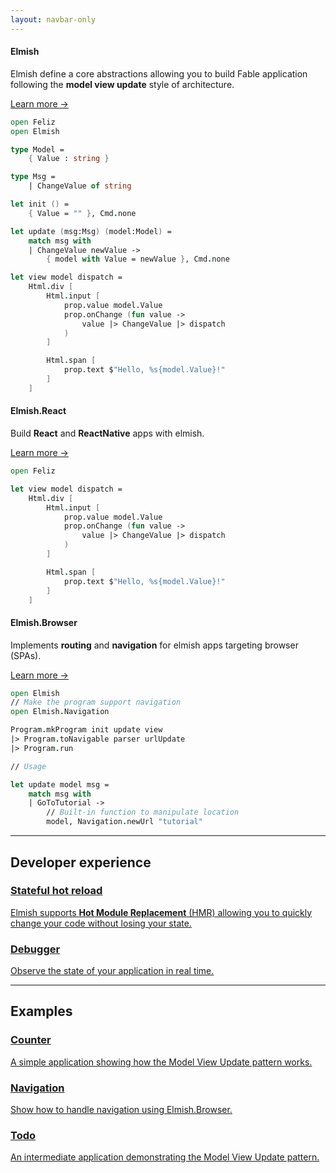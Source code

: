 ```yaml
---
layout: navbar-only
---
```



<div class="container mt-5" data-disable-copy-button="true">
    <!-- <section class="section">
        <h2 class="title is-2 has-text-primary has-text-centered">
            Thoth.Json
        </h2>
        <p class="content is-size-5 has-text-centered">
            JSON the simple and safe way
        </p>
    </section> -->
    <section class="section selling-points">


<div class="selling-point">
    <div class="selling-point-header">
        <h4 class="title has-text-primary">
            Elmish
        </h4>
        <div class="content is-size-5 mb-3">

Elmish define a core abstractions allowing you to build Fable application following the **model view update** style of architecture.
        </div>
        <a href="https://elmish.github.io/elmish/">
            Learn more →
        </a>
    </div>
    <div class="selling-point-showcase content">

```fs
open Feliz
open Elmish

type Model =
    { Value : string }

type Msg =
    | ChangeValue of string

let init () =
    { Value = "" }, Cmd.none

let update (msg:Msg) (model:Model) =
    match msg with
    | ChangeValue newValue ->
        { model with Value = newValue }, Cmd.none

let view model dispatch =
    Html.div [
        Html.input [
            prop.value model.Value
            prop.onChange (fun value ->
                value |> ChangeValue |> dispatch
            )
        ]

        Html.span [
            prop.text $"Hello, %s{model.Value}!"
        ]
    ]
```
</div>
</div>


<div class="selling-point">
    <div class="selling-point-header">
        <h4 class="title has-text-primary">
            Elmish.React
        </h4>
        <div class="content is-size-5 mb-3">

Build **React** and **ReactNative** apps with elmish.
        </div>
        <a href="https://elmish.github.io/react/">
            Learn more →
        </a>
    </div>
    <div class="selling-point-showcase content">

```fs
open Feliz

let view model dispatch =
    Html.div [
        Html.input [
            prop.value model.Value
            prop.onChange (fun value ->
                value |> ChangeValue |> dispatch
            )
        ]

        Html.span [
            prop.text $"Hello, %s{model.Value}!"
        ]
    ]
```
</div>
</div>


<div class="selling-point">
    <div class="selling-point-header">
        <h4 class="title has-text-primary">
            Elmish.Browser
        </h4>
        <div class="content is-size-5 mb-3">

Implements **routing** and **navigation** for elmish apps targeting browser (SPAs).
        </div>
        <a href="https://elmish.github.io/browser/">
            Learn more →
        </a>
    </div>
    <div class="selling-point-showcase content">

```fs
open Elmish
// Make the program support navigation
open Elmish.Navigation

Program.mkProgram init update view
|> Program.toNavigable parser urlUpdate
|> Program.run

// Usage

let update model msg =
    match msg with
    | GoToTutorial ->
        // Built-in function to manipulate location
        model, Navigation.newUrl "tutorial"
```
</div>
</div>


</div>

<hr>

<section class="section">

<h2 class="title has-text-centered mb-6">Developer experience</h2>


<div class="feature-grid container">
    <div class="feature-header">
    </div>
    <div class="feature-grid-features">
        <div>
            <a href="https://elmish.github.io/hmr/">
                <span class="icon is-large">
                    <i class="fas fa-forward fa-2x"></i>
                </span>
                <h3>Stateful hot reload</h3>
                <p>
                Elmish supports <strong>Hot Module Replacement</strong  > (HMR) allowing you to quickly change your code without losing your state.
                </p>
            </a>
        </div>
        <div>
            <a href="https://elmish.github.io/debugger/">
                <span class="icon is-large">
                    <i class="fas fa-bug fa-2x"></i>
                </span>
                <h3>Debugger</h3>
                <p>
                Observe the state of your application in real time.
                </p>
            </a>
        </div>
    </div>
</div>

</section>

<hr>

<section class="section">

<h2 class="title has-text-centered">Examples</h2>


<div class="feature-grid container">
    <div class="feature-header">
    </div>
    <div class="feature-grid-features">
        <div>
            <a href="https://elmish.github.io/sample-react-counter/">
                <h3>Counter</h3>
                <p>
                A simple application showing how the Model View Update pattern works.
                </p>
            </a>
        </div>
        <div>
            <a href="https://elmish.github.io/sample-react-navigation/#home">
                <h3>Navigation</h3>
                <p>
                Show how to handle navigation using Elmish.Browser.
                </p>
            </a>
        </div>
        <div>
            <a href="https://elmish.github.io/sample-react-todomvc/">
                <h3>Todo</h3>
                <p>
                An intermediate application demonstrating the Model View Update pattern.
                </p>
            </a>
        </div>
    </div>
</div>

</section>
